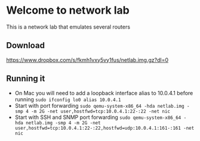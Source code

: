 # Welcome to network lab
This is a network lab that emulates several routers

## Download
https://www.dropbox.com/s/fkmh1vxy5vy1fus/netlab.img.gz?dl=0

## Running it

* On Mac you will need to add a loopback interface alias to 10.0.4.1 before running
`sudo ifconfig lo0 alias 10.0.4.1`
* Start with port forwarding
`sudo qemu-system-x86_64 -hda netlab.img -smp 4 -m 2G -net user,hostfwd=tcp:10.0.4.1:22-:22 -net nic`
* Start with SSH and SNMP port forwarding
`sudo qemu-system-x86_64 -hda netlab.img -smp 4 -m 2G -net user,hostfwd=tcp:10.0.4.1:22-:22,hostfwd=udp:10.0.4.1:161-:161 -net nic`
